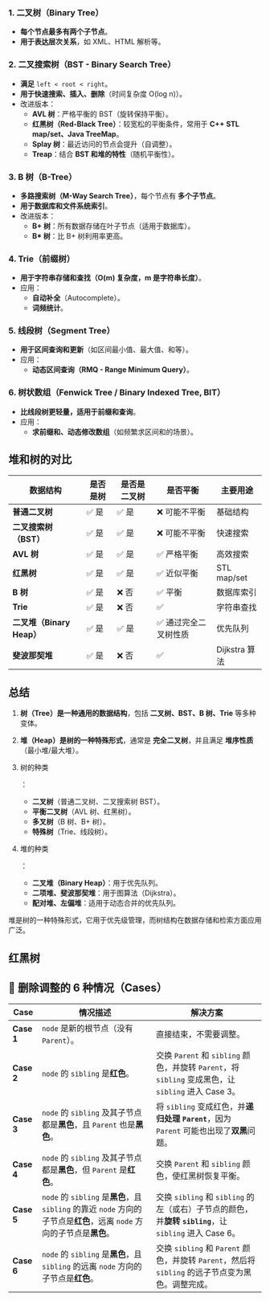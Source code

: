 ### **1. 二叉树（Binary Tree）**

-   **每个节点最多有两个子节点**。
-   **用于表达层次关系**，如 XML、HTML 解析等。

### **2. 二叉搜索树（BST - Binary Search Tree）**

-   **满足** `left < root < right`。
-   **用于快速搜索、插入、删除**（时间复杂度 O(log n)）。
-   改进版本：
    -   **AVL 树**：严格平衡的 BST（旋转保持平衡）。
    -   **红黑树（Red-Black Tree）**：较宽松的平衡条件，常用于 **C++ STL map/set、Java TreeMap**。
    -   **Splay 树**：最近访问的节点会提升（自调整）。
    -   **Treap**：结合 **BST 和堆的特性**（随机平衡性）。

### **3. B 树（B-Tree）**

-   **多路搜索树（M-Way Search Tree）**，每个节点有 **多个子节点**。
-   **用于数据库和文件系统索引**。
-   改进版本：
    -   **B+ 树**：所有数据存储在叶子节点（适用于数据库）。
    -   **B\* 树**：比 B+ 树利用率更高。

### **4. Trie（前缀树）**

-   **用于字符串存储和查找（O(m) 复杂度，m 是字符串长度）**。
-   应用：
    -   **自动补全**（Autocomplete）。
    -   **词频统计**。

### **5. 线段树（Segment Tree）**

-   **用于区间查询和更新**（如区间最小值、最大值、和等）。
-   应用：
    -   **动态区间查询（RMQ - Range Minimum Query）**。

### **6. 树状数组（Fenwick Tree / Binary Indexed Tree, BIT）**

-   **比线段树更轻量，适用于前缀和查询**。
-   应用：
    -   **求前缀和、动态修改数组**（如频繁求区间和的场景）。





## **堆和树的对比**

| **数据结构**              | **是否是树** | **是否是二叉树** | **是否平衡**         | **主要用途**  |
| ------------------------- | ------------ | ---------------- | -------------------- | ------------- |
| **普通二叉树**            | ✅ 是         | ✅ 是             | ❌ 可能不平衡         | 基础结构      |
| **二叉搜索树（BST）**     | ✅ 是         | ✅ 是             | ❌ 可能不平衡         | 快速搜索      |
| **AVL 树**                | ✅ 是         | ✅ 是             | ✅ 严格平衡           | 高效搜索      |
| **红黑树**                | ✅ 是         | ✅ 是             | ✅ 近似平衡           | STL map/set   |
| **B 树**                  | ✅ 是         | ❌ 否             | ✅ 平衡               | 数据库索引    |
| **Trie**                  | ✅ 是         | ❌ 否             | ✅                    | 字符串查找    |
| **二叉堆（Binary Heap）** | ✅ 是         | ✅ 是             | ✅ 通过完全二叉树性质 | 优先队列      |
| **斐波那契堆**            | ✅ 是         | ❌ 否             | ✅                    | Dijkstra 算法 |



## **总结**

1.  **树（Tree）是一种通用的数据结构**，包括 **二叉树、BST、B 树、Trie** 等多种变体。

2.  **堆（Heap）是树的一种特殊形式**，通常是 **完全二叉树**，并且满足 **堆序性质**（最小堆/最大堆）。

3.  树的种类

    ：

    -   **二叉树**（普通二叉树、二叉搜索树 BST）。
    -   **平衡二叉树**（AVL 树、红黑树）。
    -   **多叉树**（B 树、B+ 树）。
    -   **特殊树**（Trie、线段树）。

4.  堆的种类

    ：

    -   **二叉堆（Binary Heap）**：用于优先队列。
    -   **二项堆、斐波那契堆**：用于图算法（Dijkstra）。
    -   **配对堆、左偏堆**：适用于动态合并的优先队列。

堆是树的一种特殊形式，它用于优先级管理，而树结构在数据存储和检索方面应用广泛。



## 红黑树

## **🔷 删除调整的 6 种情况（Cases）**

| **Case**   | **情况描述**                                                 | **解决方案**                                                 |
| ---------- | ------------------------------------------------------------ | ------------------------------------------------------------ |
| **Case 1** | `node` 是新的根节点（没有 `Parent`）。                       | 直接结束，不需要调整。                                       |
| **Case 2** | `node` 的 `sibling` 是**红色**。                             | 交换 `Parent` 和 `sibling` 颜色，并旋转 `Parent`，将 `sibling` 变成黑色，让 `sibling` 进入 Case 3。 |
| **Case 3** | `node` 的 `sibling` 及其子节点都是**黑色**，且 `Parent` 也是**黑色**。 | 将 `sibling` 变成红色，并**递归处理 `Parent`**，因为 `Parent` 可能也出现了**双黑**问题。 |
| **Case 4** | `node` 的 `sibling` 及其子节点都是**黑色**，但 `Parent` 是**红色**。 | 交换 `Parent` 和 `sibling` 颜色，使红黑树恢复平衡。          |
| **Case 5** | `node` 的 `sibling` 是**黑色**，且 `sibling` 的靠近 `node` 方向的子节点是**红色**，远离 `node` 方向的子节点是**黑色**。 | 交换 `sibling` 和 `sibling` 的左（或右）子节点的颜色，并**旋转 `sibling`**，让 `sibling` 进入 Case 6。 |
| **Case 6** | `node` 的 `sibling` 是**黑色**，且 `sibling` 的远离 `node` 方向的子节点是**红色**。 | 交换 `sibling` 和 `Parent` 颜色，并旋转 `Parent`，然后将 `sibling` 的远子节点变为黑色。调整完成。 |

